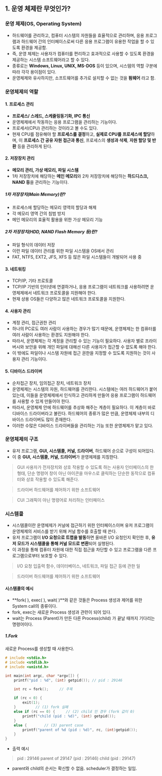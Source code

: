 ## 1. 운영 체제란 무엇인가?
### 운영 체제(OS, Operating System)
- 하드웨어를 관리하고, 컴퓨터 시스템의 자원들을 효율적으로 관리하며, 응용 프로그램과 하드웨어 간의 인터페이스로써 다른 응용 프로그램이 유용한 작업을 할 수 있도록 환경을 제공함.
- 즉, 운영 체제는 사용자가 컴퓨터를 편리하고 효과적으로 사용할 수 있도록 환경을 제공하는 시스템 소프트웨어라고 할 수 있다.
- 종류로는 **Windows, Linux, UNIX, MS-DOS** 등이 있으며, 시스템의 역할 구분에 따라 각각 용이점이 있다.
- 운영체제와 유사하지만, 소프트웨어를 추가로 설치할 수 없는 것을 **펌웨어** 라고 함.

### 운영체제의 역할
#### 1. 프로세스 관리
- **프로세스/ 스레드, 스케줄링동기화, IPC 통신**
- 운영체제에서 작동하는 응용 프로그램을 관리하는 기능이다.
- 프로세서(CPU) 관리하는 것이라고 볼 수도 있다. 
- 현재 CPU를 점유해야 할 **프로세스를 결정**하고, **실제로 CPU를 프로세스에 할당**하며, 이 **프로세스 간 공유 자원 접근과 통신**, 프로세스의 **생성과 삭제**, **자원 할당 및 반환** 등을 관리하게 된다.

#### 2. 저장장치 관리
- **메모리 관리, 가상 메모리, 파일 시스템**
- 1차 저장장치에 해당하는 **메인 메모리**와 2차 저장장치에 해당하는 **하드디스크, NAND 등**을 관리하는 기능이다.

##### 1차 저장장치(Main Memory)란?
- 프로세스에 할당하는 메모리 영역의 할당과 해제
- 각 메모리 영역 간의 침범 방지
- 메인 메모리의 효율적 활용을 위한 가상 메모리 기능

##### 2차 저장장치(HDD, NAND Flash Memory 등)란?
- 파일 형식의 데이터 저장
- 이런 파일 데이터 관리를 위한 파일 시스템을 OS에서 관리
- FAT, NTFS, EXT2, JFS, XFS 등 많은 파일 시스템들이 개발되어 사용 중

#### 3. 네트워킹
- TCP/IP, 기타 프로토콜
- TCP/IP 기반의 인터넷에 연결하거나, 응용 프로그램이 네트워크를 사용하려면 운영체제에서 네트워크 프로토콜을 지원해야 한다. 
- 현재 상용 OS들은 다양하고 많은 네트워크 프로토콜을 지원한다.

#### 4. 사용자 관리
- 계정 관리, 접근권한 관리
- 하나의 PC로도 여러 사람이 사용하는 경우가 많기 때문에, 운영체제는 한 컴퓨터를 여러 사람이 사용하는 환경도 지원해야 한다. 
- 따라서, 운영체제는 각 계정을 관리할 수 있는 기능이 필요하다. 사용자 별로 프라이버시와 보안을 위해 개인 파일에 대해선 다른 사용자가 접근할 수 없도록 해야 한다. 
- 이 밖에도 파일이나 시스템 자원에 접근 권한을 지정할 수 있도록 지원하는 것이 사용자 관리 기능이다.

#### 5. 디바이스 드라이버
- 순차접근 장치, 임의접근 장치, 네트워크 장치
- 운영체제는 시스템의 자원, 하드웨어를 관리한다. 시스템에는 여러 하드웨어가 붙어있는데, 이들을 운영체제에서 인식하고 관리하게 만들어 응용 프로그램이 하드웨어를 사용할 수 있게 만들어야 한다.
- 따라서, 운영체제 안에 하드웨어를 추상화 해주는 계층이 필요하다. 이 계층이 바로 디바이스 드라이버라고 불린다. 하드웨어의 종류가 많은 만큼, 운영체제 내부의 디바이스 드라이버도 많이 존재한다.
- 이러한 수많은 디바이스 드라이버들을 관리하는 기능 또한 운영체제가 맡고 있다.

### 운영체제의 구조
-  유저 프로그램, **GUI, 시스템콜, 커널, 드라이버**, 하드웨어 순으로 구성이 되어있다.
- 이 중 **GUI, 시스템콜, 커널, 드라이버**가 운영체제를 지칭한다.

> GUI
사용자가 전자장치와 상호 작용할 수 있도록 하는 사용자 인터페이스의 한 형태, 단순 명령어 창이 아닌 아이콘을 마우스로 클릭하는 단순한 동작으로 컴퓨터와 상호 작용할 수 있도록 해준다.

>드라이버
하드웨어를 제어하기 위한 소프트웨어

>CUI
그래픽이 아닌 명령어로 처리하는 인터페이스

### 시스템콜
- 시스템콜이란 운영체제가 커널에 접근하기 위한 인터페이스이며 유저 프로그램이 운영체제의 서비스를 받기 위해 커널 함수를 호출할 때 쓴다.
- 유저 프로그램이 **I/O 요청으로 트랩을 발동**하면 올바른 I/O 요청인지 확인한 후, **유저 모드가 시스템콜을 통해 커널 모드로 변환**되어 실행된다.
- 이 과정을 통해 컴퓨터 자원에 대한 직접 접근을 차단할 수 있고 프로그램을 다른 프로그램으로부터 보호할 수 있다.

>I/O 요청
입출력 함수, 데이터베이스, 네트워크, 파일 접근 등에 관한 일

>드라이버
하드웨어를 제어하기 위한 소프트웨어

#### 시스템콜의 예시
- **fork( ), exec( ), wait( )**와 같은 것들은 Process 생성과 제어를 위한 System call의 종류이다.
- fork, exec는 새로운 Process 생성과 관련이 되어 있다.
- wait는 Process (Parent)가 만든 다른 Process(child) 가 끝날 때까지 기다리는 명령어이다.

##### 1.Fork
새로운 Process를 생성할 때 사용한다.

```c++
# include <stdio.h>
# include <stdlib.h>
# include <unistd.h>

int main(int argc, char *argv[]) {
    printf("pid : %d", (int) getpid()); // pid : 29146

    int rc = fork();     // 주목
    
    if (rc < 0) {
        exit(1);
    }         // (1) fork 실패
    else if (rc == 0) {     // (2) child 인 경우 (fork 값이 0)
        printf("child (pid : %d)", (int) getpid());
    }
    else {        // (3) parent case
        printf("parent of %d (pid : %d)", rc, (int)getpid());
    }
}
```

- 출력 예시
> pid : 29146
parent of 29147 (pid : 29146)
child (pid : 29147)

- parent와 child의 순서는 확신할 수 없음. scheduler가 결정하는 일임.